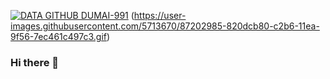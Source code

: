 [![DATA GITHUB DUMAI-991](https://github-readme-stats.vercel.app/api?username=Dumai-991)](https://github.com/anuraghazra/github-readme-stats)
(https://user-images.githubusercontent.com/5713670/87202985-820dcb80-c2b6-11ea-9f56-7ec461c497c3.gif)
### Hi there 👋

<!--
**Dumai-991/Dumai-991** is a ✨ _special_ ✨ repository because its `README.md` (this file) appears on your GitHub profile.

Here are some ideas to get you started:

- 🔭 I’m currently working on ...
- 🌱 I’m currently learning ...
- 👯 I’m looking to collaborate on ...
- 🤔 I’m looking for help with ...
- 💬 Ask me about ...
- 📫 How to reach me: ...
- 😄 Pronouns: ...
- ⚡ Fun fact: ...
-->

